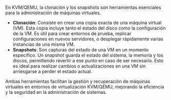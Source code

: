 En KVM/QEMU, la clonación y los snapshots son herramientas esenciales para la administración de máquinas virtuales.

- **Clonación**: Consiste en crear una copia exacta de una máquina virtual (VM). Esta copia incluye tanto el estado del disco como la configuración de la VM. Es útil para crear entornos de prueba, replicar configuraciones en nuevos servidores, o desplegar rápidamente varias instancias de una misma VM.
- **Snapshots**: Son capturas del estado de una VM en un momento específico. Un snapshot guarda el estado del sistema, la memoria y los discos, permitiendo revertir a ese punto en caso de ser necesario. Esto es ideal para realizar cambios o actualizaciones en una VM sin arriesgarse a perder el estado actual.

Ambas herramientas facilitan la gestión y recuperación de máquinas virtuales en entornos de virtualización KVM/QEMU, mejorando la eficiencia y la seguridad en la administración de sistemas.